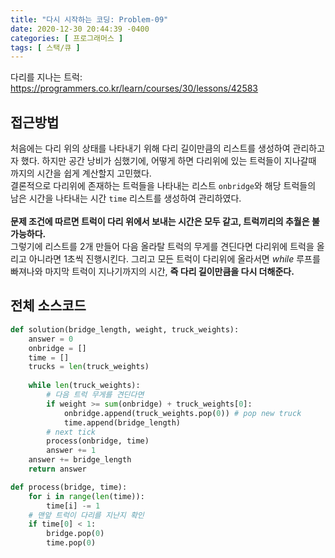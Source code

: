 ```yaml
---
title: "다시 시작하는 코딩: Problem-09"
date: 2020-12-30 20:44:39 -0400
categories: [ 프로그래머스 ]
tags: [ 스택/큐 ]
---
```


다리를 지나는 트럭: https://programmers.co.kr/learn/courses/30/lessons/42583

접근방법
--------
처음에는 다리 위의 상태를 나타내기 위해 다리 길이만큼의 리스트를 생성하여 관리하고자 했다. 하지만 공간 낭비가 심했기에,
어떻게 하면 다리위에 있는 트럭들이 지나갈때 까지의 시간을 쉽게 계산할지 고민했다.<br>
결론적으로 다리위에 존재하는 트럭들을 나타내는 리스트 `onbridge`와 해당 트럭들의 남은 시간을 나타내는 시간 `time` 리스트를
생성하여 관리하였다.<br><br>
**문제 조건에 따르면 트럭이 다리 위에서 보내는 시간은 모두 같고, 트럭끼리의 추월은 불가능하다.**<br>
그렇기에 리스트를 2개 만들어 다음 올라탈 트럭의 무게를 견딘다면 다리위에 트럭을 올리고 아니라면 1초씩 진행시킨다.
그리고 모든 트럭이 다리위에 올라서면 *while* 루프를 빠져나와 마지막 트럭이 지나기까지의 시간, **즉 다리 길이만큼을 다시 더해준다.**

전체 소스코드
------
```python
def solution(bridge_length, weight, truck_weights):
    answer = 0
    onbridge = []
    time = []
    trucks = len(truck_weights)
        
    while len(truck_weights):
        # 다음 트럭 무게를 견딘다면
        if weight >= sum(onbridge) + truck_weights[0]:
            onbridge.append(truck_weights.pop(0)) # pop new truck
            time.append(bridge_length)
        # next tick
        process(onbridge, time)
        answer += 1
    answer += bridge_length
    return answer

def process(bridge, time):
    for i in range(len(time)):
        time[i] -= 1
    # 맨앞 트럭이 다리를 지난지 확인
    if time[0] < 1:
        bridge.pop(0)
        time.pop(0)
```
